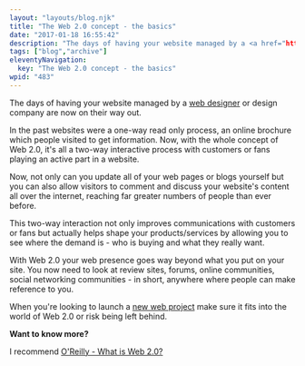 ```yaml
---
layout: "layouts/blog.njk"
title: "The Web 2.0 concept - the basics"
date: "2017-01-18 16:55:42"
description: "The days of having your website managed by a <a href="http://www"
tags: ["blog","archive"]
eleventyNavigation:
  key: "The Web 2.0 concept - the basics"
wpid: "483"
---
```

The days of having your website managed by a <a href="http://www.chris-smith-web.com/wp" target="_blank">web designer</a> or design company are now on their way out.

In the past websites were a one-way read only process, an online brochure which people visited to get information. Now, with the whole concept of Web 2.0, it's all a two-way interactive process with customers or fans playing an active part in a website.

Now, not only can you update all of your web pages or blogs yourself but you can also allow visitors to comment and discuss your website's content all over the internet, reaching far greater numbers of people than ever before.

This two-way interaction not only improves communications with customers or fans but actually helps shape your products/services by allowing you to see where the demand is - who is buying and what they really want.

With Web 2.0 your web presence goes way beyond what you put on your site. You now need to look at review sites, forums, online communities, social networking communities - in short, anywhere where people can make reference to you.

When you're looking to launch a <a href="http://www.chris-smith-web.com/wp" target="_blank">new web project</a> make sure it fits into the world of Web 2.0 or risk being left behind.

<strong>Want to know more?</strong>

I recommend <a href="http://www.oreillynet.com/pub/a/oreilly/tim/news/2005/09/30/what-is-web-20.html" target="_blank">O'Reilly - What is Web 2.0?</a>